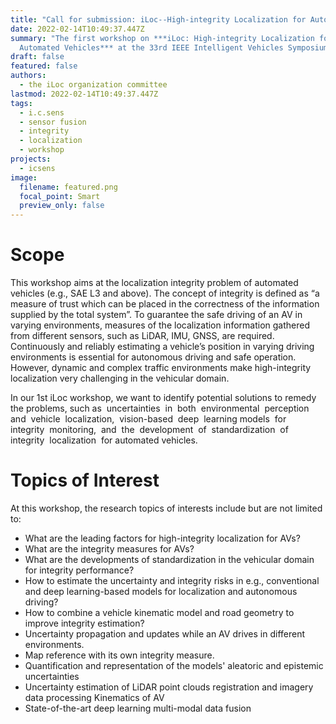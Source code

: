 ```yaml
---
title: "Call for submission: iLoc--High-integrity Localization for Automated Vehicles"
date: 2022-02-14T10:49:37.447Z
summary: "The first workshop on ***iLoc: High-integrity Localization for
  Automated Vehicles*** at the 33rd IEEE Intelligent Vehicles Symposiums (IV)."
draft: false
featured: false
authors:
  - the iLoc organization committee
lastmod: 2022-02-14T10:49:37.447Z
tags:
  - i.c.sens
  - sensor fusion
  - integrity
  - localization
  - workshop
projects:
  - icsens
image:
  filename: featured.png
  focal_point: Smart
  preview_only: false
---
```

# Scope

This workshop aims at the localization integrity problem of automated vehicles (e.g., SAE L3 and above). The concept of integrity is defined as “a measure of trust which can be placed in the correctness of the information supplied by the total system”. To guarantee the safe driving of an AV in varying environments, measures of the localization information gathered from different sensors, such as LiDAR, IMU, GNSS, are required. Continuously and reliably estimating a vehicle’s position in varying driving environments is essential for autonomous driving and safe operation. However, dynamic and complex traffic environments make high-integrity localization very challenging in the vehicular domain. 

In our 1st iLoc workshop, we want to identify potential solutions to remedy the problems, such as  uncertainties  in  both  environmental  perception  and  vehicle  localization,  vision-based  deep  learning models  for  integrity  monitoring,  and  the  development  of  standardization  of  integrity  localization  for automated vehicles. 

# Topics of Interest

At this workshop, the research topics of interests include but are not limited to: 

* What are the leading factors for high-integrity localization for AVs? 
* What are the integrity measures for AVs?
* What are the developments of standardization in the vehicular domain for integrity performance? 
* How to estimate the uncertainty and integrity risks in e.g., conventional and deep learning-based models for localization and autonomous driving? 
* How to combine a vehicle kinematic model and road geometry to improve integrity estimation? 
* Uncertainty propagation and updates while an AV drives in different environments. 
* Map reference with its own integrity measure. 
* Quantification and representation of the models' aleatoric and epistemic uncertainties 
* Uncertainty estimation of LiDAR point clouds registration and imagery data processing Kinematics of AV
* State-of-the-art deep learning multi-modal data fusion
